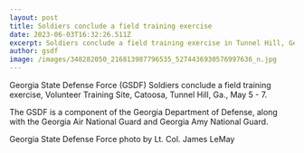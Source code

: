 ```yaml
---
layout: post
title: Soldiers conclude a field training exercise
date: 2023-06-03T16:32:26.511Z
excerpt: Soldiers conclude a field training exercise in Tunnel Hill, Georgia.
author: gsdf
image: /images/348282050_216813987796535_5274436930576997636_n.jpg
---
```

Georgia State Defense Force (GSDF) Soldiers conclude a field training exercise, Volunteer Training Site, Catoosa, Tunnel Hill, Ga., May 5 - 7.

The GSDF is a component of the Georgia Department of Defense, along with the Georgia Air National Guard and Georgia Amy National Guard.

Georgia State Defense Force photo by Lt. Col. James LeMay

[](https://www.facebook.com/hashtag/georgiastatedefensefoce?__eep__=6&__cft__[0]=AZWCfwmm921BF8hOcN4cwgAQgaxH-l89rQDePXPcTAvrDPsAjxgbrFtixOP5ygVUp_kGWLnV0q4Zr7e4sDQ-BYkaH18mSTAMH0gudBX3hPVo3MplZnsBtC1wO3Ab-X7knXELnlUlt_ssnnEb9CbIM1MQDhKuAP6eZ3t1sHt08wZ1nnqZh9xGF15hk0J6iuLLnM8&__tn__=*NK-R)